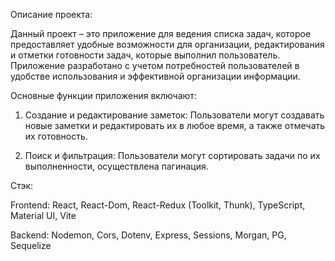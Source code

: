 Описание проекта:

Данный проект – это приложение для ведения списка задач, которое предоставляет удобные возможности для организации, редактирования и отметки готовности задач, которые выполнил пользователь. Приложение разработано с учетом потребностей пользователей в удобстве использования и эффективной организации информации.

Основные функции приложения включают:

1. Создание и редактирование заметок: Пользователи могут создавать новые заметки и редактировать их в любое время, а также отмечать их готовность.

2. Поиск и фильтрация: Пользователи могут сортировать задачи по их выполненности, осуществлена пагинация.

Стэк:

Frontend: React, React-Dom, React-Redux (Toolkit, Thunk), TypeScript, Material UI, Vite

Backend: Nodemon, Cors, Dotenv, Express, Sessions, Morgan, PG, Sequelize
